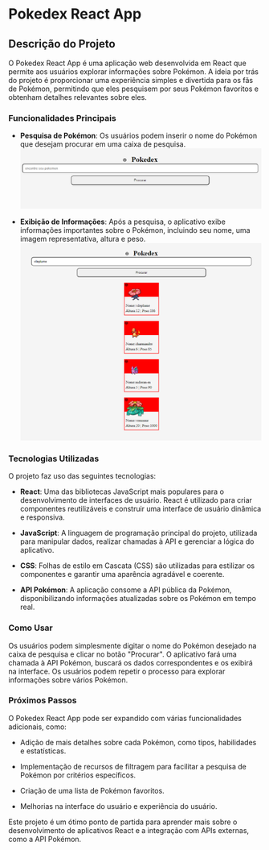 # Pokedex React App

## Descrição do Projeto
O Pokedex React App é uma aplicação web desenvolvida em React que permite aos usuários explorar informações sobre Pokémon. A ideia por trás do projeto é proporcionar uma experiência simples e divertida para os fãs de Pokémon, permitindo que eles pesquisem por seus Pokémon favoritos e obtenham detalhes relevantes sobre eles.

### Funcionalidades Principais

* **Pesquisa de Pokémon**: Os usuários podem inserir o nome do Pokémon que desejam procurar em uma caixa de pesquisa.
  ![Descrição da Imagem](/prints/print1.png)

* **Exibição de Informações**: Após a pesquisa, o aplicativo exibe informações importantes sobre o Pokémon, incluindo seu nome, uma imagem representativa, altura e peso.
 ![Descrição da Imagem](/prints/print2.png)

### Tecnologias Utilizadas

O projeto faz uso das seguintes tecnologias:

* **React**: Uma das bibliotecas JavaScript mais populares para o desenvolvimento de interfaces de usuário. React é utilizado para criar componentes reutilizáveis e construir uma interface de usuário dinâmica e responsiva.

* **JavaScript**: A linguagem de programação principal do projeto, utilizada para manipular dados, realizar chamadas à API e gerenciar a lógica do aplicativo.

* **CSS**: Folhas de estilo em Cascata (CSS) são utilizadas para estilizar os componentes e garantir uma aparência agradável e coerente.

* **API Pokémon**: A aplicação consome a API pública da Pokémon, disponibilizando informações atualizadas sobre os Pokémon em tempo real.

### Como Usar

Os usuários podem simplesmente digitar o nome do Pokémon desejado na caixa de pesquisa e clicar no botão "Procurar". O aplicativo fará uma chamada à API Pokémon, buscará os dados correspondentes e os exibirá na interface. Os usuários podem repetir o processo para explorar informações sobre vários Pokémon.

### Próximos Passos

O Pokedex React App pode ser expandido com várias funcionalidades adicionais, como:

* Adição de mais detalhes sobre cada Pokémon, como tipos, habilidades e estatísticas.

* Implementação de recursos de filtragem para facilitar a pesquisa de Pokémon por critérios específicos.

* Criação de uma lista de Pokémon favoritos.

* Melhorias na interface do usuário e experiência do usuário.


Este projeto é um ótimo ponto de partida para aprender mais sobre o desenvolvimento de aplicativos React e a integração com APIs externas, como a API Pokémon.
